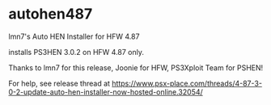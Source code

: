 # autohen487
lmn7's Auto HEN Installer for HFW 4.87

installs PS3HEN 3.0.2 on HFW 4.87 only.

Thanks to lmn7 for this release, Joonie for HFW, PS3Xploit Team for PSHEN!

For help, see release thread at https://www.psx-place.com/threads/4-87-3-0-2-update-auto-hen-installer-now-hosted-online.32054/
